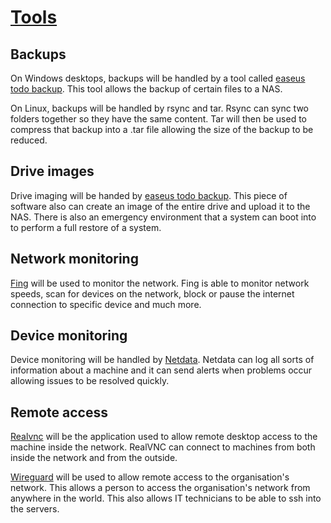# <u>**Tools**</u>

## Backups

On Windows desktops, backups will be handled by a tool called [easeus todo backup](https://www.easeus.com/backup-software/tb-free.html). This tool allows the backup of certain files to a NAS.

On Linux, backups will be handled by rsync and tar. Rsync can sync two folders together so they have the same content. Tar will then be used to compress that backup into a .tar file allowing the size of the backup to be reduced.

## Drive images

Drive imaging will be handed by [easeus todo backup](https://www.easeus.com/backup-software/tb-free.html). This piece of software also can create an image of the entire drive and upload it to the NAS. There is also an emergency environment that a system can boot into to perform a full restore of a system.

## Network monitoring

[Fing](https://www.fing.com/) will be used to monitor the network. Fing is able to monitor network speeds, scan for devices on the network, block or pause the internet connection to specific device and much more.

## Device monitoring

Device monitoring will be handled by [Netdata](https://www.netdata.cloud/). Netdata can log all sorts of information about a machine and it can send alerts when problems occur allowing issues to be resolved quickly.

## Remote access

[Realvnc](https://www.realvnc.com/en/) will be the application used to allow remote desktop access to the machine inside the network. RealVNC can connect to machines from both inside the network and from the outside.

[Wireguard](https://www.wireguard.com/) will be used to allow remote access to the organisation's network. This allows a person to access the organisation's network from anywhere in the world. This also allows IT technicians to be able to ssh into the servers.
